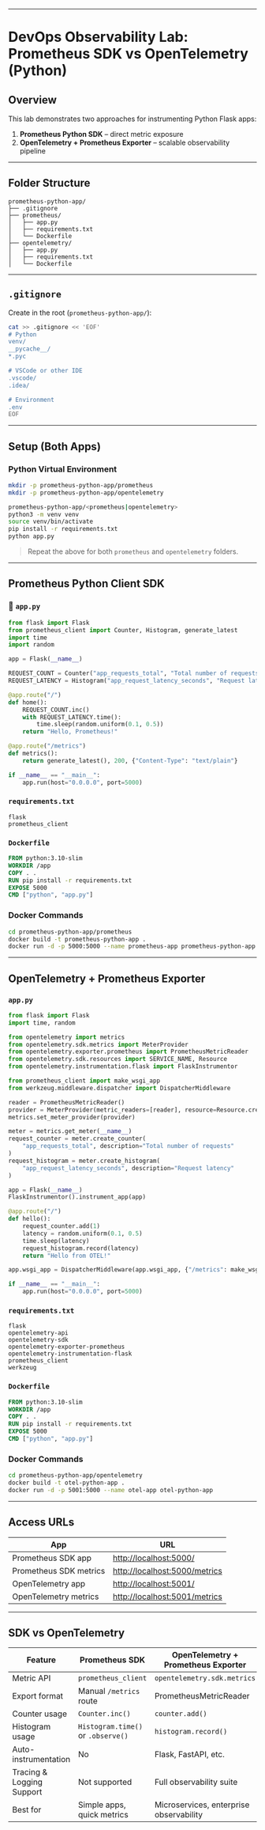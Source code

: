 
---

# DevOps Observability Lab: Prometheus SDK vs OpenTelemetry (Python)

## Overview

This lab demonstrates two approaches for instrumenting Python Flask apps:

1. **Prometheus Python SDK** – direct metric exposure
2. **OpenTelemetry + Prometheus Exporter** – scalable observability pipeline

---
## Folder Structure

```
prometheus-python-app/
├── .gitignore
├── prometheus/
│   ├── app.py
│   ├── requirements.txt
│   └── Dockerfile
├── opentelemetry/
│   ├── app.py
│   ├── requirements.txt
│   └── Dockerfile
```

---

## `.gitignore`

Create in the root (`prometheus-python-app/`):

```bash
cat >> .gitignore << 'EOF'
# Python
venv/
__pycache__/
*.pyc

# VSCode or other IDE
.vscode/
.idea/

# Environment
.env
EOF
```
---

## Setup (Both Apps)

### Python Virtual Environment

```bash
mkdir -p prometheus-python-app/prometheus
mkdir -p prometheus-python-app/opentelemetry

prometheus-python-app/<prometheus|opentelemetry>
python3 -m venv venv
source venv/bin/activate
pip install -r requirements.txt
python app.py
```

> Repeat the above for both `prometheus` and `opentelemetry` folders.

---

## Prometheus Python Client SDK

### 📄 `app.py`

```python
from flask import Flask
from prometheus_client import Counter, Histogram, generate_latest
import time
import random

app = Flask(__name__)

REQUEST_COUNT = Counter("app_requests_total", "Total number of requests")
REQUEST_LATENCY = Histogram("app_request_latency_seconds", "Request latency")

@app.route("/")
def home():
    REQUEST_COUNT.inc()
    with REQUEST_LATENCY.time():
        time.sleep(random.uniform(0.1, 0.5))
    return "Hello, Prometheus!"

@app.route("/metrics")
def metrics():
    return generate_latest(), 200, {"Content-Type": "text/plain"}

if __name__ == "__main__":
    app.run(host="0.0.0.0", port=5000)
```

### `requirements.txt`

```
flask
prometheus_client
```

### `Dockerfile`

```dockerfile
FROM python:3.10-slim
WORKDIR /app
COPY . .
RUN pip install -r requirements.txt
EXPOSE 5000
CMD ["python", "app.py"]
```

### Docker Commands

```bash
cd prometheus-python-app/prometheus
docker build -t prometheus-python-app .
docker run -d -p 5000:5000 --name prometheus-app prometheus-python-app
```

---

## OpenTelemetry + Prometheus Exporter

###  `app.py`

```python
from flask import Flask
import time, random

from opentelemetry import metrics
from opentelemetry.sdk.metrics import MeterProvider
from opentelemetry.exporter.prometheus import PrometheusMetricReader
from opentelemetry.sdk.resources import SERVICE_NAME, Resource
from opentelemetry.instrumentation.flask import FlaskInstrumentor

from prometheus_client import make_wsgi_app
from werkzeug.middleware.dispatcher import DispatcherMiddleware

reader = PrometheusMetricReader()
provider = MeterProvider(metric_readers=[reader], resource=Resource.create({SERVICE_NAME: "otel-app"}))
metrics.set_meter_provider(provider)

meter = metrics.get_meter(__name__)
request_counter = meter.create_counter(
    "app_requests_total", description="Total number of requests"
)
request_histogram = meter.create_histogram(
    "app_request_latency_seconds", description="Request latency"
)

app = Flask(__name__)
FlaskInstrumentor().instrument_app(app)

@app.route("/")
def hello():
    request_counter.add(1)
    latency = random.uniform(0.1, 0.5)
    time.sleep(latency)
    request_histogram.record(latency)
    return "Hello from OTEL!"

app.wsgi_app = DispatcherMiddleware(app.wsgi_app, {"/metrics": make_wsgi_app()})

if __name__ == "__main__":
    app.run(host="0.0.0.0", port=5000)
```

### `requirements.txt`

```
flask
opentelemetry-api
opentelemetry-sdk
opentelemetry-exporter-prometheus
opentelemetry-instrumentation-flask
prometheus_client
werkzeug
```

### `Dockerfile`

```dockerfile
FROM python:3.10-slim
WORKDIR /app
COPY . .
RUN pip install -r requirements.txt
EXPOSE 5000
CMD ["python", "app.py"]
```

### Docker Commands

```bash
cd prometheus-python-app/opentelemetry
docker build -t otel-python-app .
docker run -d -p 5001:5000 --name otel-app otel-python-app
```

---

## Access URLs

| App                    | URL                                                            |
| ---------------------- | -------------------------------------------------------------- |
| Prometheus SDK app     | [http://localhost:5000/](http://localhost:5000/)               |
| Prometheus SDK metrics | [http://localhost:5000/metrics](http://localhost:5000/metrics) |
| OpenTelemetry app      | [http://localhost:5001/](http://localhost:5001/)               |
| OpenTelemetry metrics  | [http://localhost:5001/metrics](http://localhost:5001/metrics) |

---

## SDK vs OpenTelemetry

| Feature                   | Prometheus SDK                     | OpenTelemetry + Prometheus Exporter     |
| ------------------------- | ---------------------------------- | --------------------------------------- |
| Metric API                | `prometheus_client`                | `opentelemetry.sdk.metrics`             |
| Export format             |  Manual `/metrics` route            |  PrometheusMetricReader                  |
| Counter usage             | `Counter.inc()`                    | `counter.add()`                         |
| Histogram usage           | `Histogram.time()` or `.observe()` | `histogram.record()`                    |
| Auto-instrumentation      |  No                                |  Flask, FastAPI, etc.                  |
| Tracing & Logging Support |  Not supported                     |  Full observability suite              |
| Best for                  |  Simple apps, quick metrics         |  Microservices, enterprise observability |


